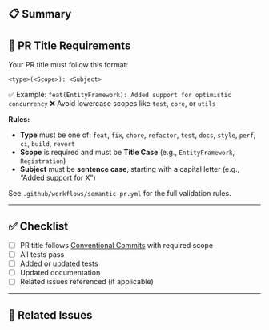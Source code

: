 ## 📋 Summary

<!-- Explain what this PR does -->

## 📝 PR Title Requirements

Your PR title must follow this format:

```
<type>(<Scope>): <Subject>
```

✅ Example: `feat(EntityFramework): Added support for optimistic concurrency`
❌ Avoid lowercase scopes like `test`, `core`, or `utils`

**Rules:**
- **Type** must be one of: `feat`, `fix`, `chore`, `refactor`, `test`, `docs`, `style`, `perf`, `ci`, `build`, `revert`
- **Scope** is required and must be **Title Case** (e.g., `EntityFramework`, `Registration`)
- **Subject** must be **sentence case**, starting with a capital letter (e.g., “Added support for X”)

See `.github/workflows/semantic-pr.yml` for the full validation rules.

---

## ✅ Checklist

- [ ] PR title follows [Conventional Commits](https://www.conventionalcommits.org/) with required scope
- [ ] All tests pass
- [ ] Added or updated tests
- [ ] Updated documentation
- [ ] Related issues referenced (if applicable)

---

## 🔗 Related Issues

<!-- Example: Closes #123 -->
